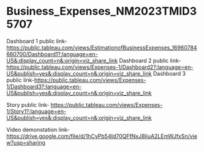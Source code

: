 # Business_Expenses_NM2023TMID35707


Dashboard 1 public link-https://public.tableau.com/views/EstimationofBusinessExpenses_16960784660700/Dashboard1?:language=en-US&:display_count=n&:origin=viz_share_link
Dashboard 2 public link-https://public.tableau.com/views/Expenses-1/Dashboard2?:language=en-US&publish=yes&:display_count=n&:origin=viz_share_link
Dashboard 3 public link-https://public.tableau.com/views/Expenses-1/Dashboard3?:language=en-US&publish=yes&:display_count=n&:origin=viz_share_link


Story  public link- https://public.tableau.com/views/Expenses-1/Story1?:language=en-US&publish=yes&:display_count=n&:origin=viz_share_link


Video demonstation link-https://drive.google.com/file/d/1hCyPb54Id70QFfNxJ8liuA2LEmWJfxSn/view?usp=sharing
